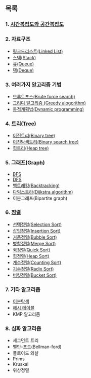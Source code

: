 ## 목록

### 1. [시간복잡도와 공간복잡도](./time_complexity/시간복잡도.md)

### 2. 자료구조
- [링크드리스트(Linked List)](./data_structure/링크드리스트.md)
- [스택(Stack)](./data_structure/스택.md)
- [큐(Queue)](./data_structure/큐.md)
- [덱(Deque)](./data_structure/덱.md)

### 3. 여러가지 알고리즘 기법
- [브루트포스(Brute force search)](./basic_algorithm/brute_force.md)
- [그리디 알고리즘 (Greedy alogorithm)](./basic_algorithm/greedy.md)
- [동적계획법(Dynamic programming)](./basic_algorithm/dp.md)

### 4. [트리(Tree)](./tree/트리.md)
- [이진트리(Binary tree)](./tree/이진트리.md)
- [이진탐색트리(Binary search tree)](./tree/이진탐색트리.md)
- [힙트리(Heap tree)](./tree/힙트리.md)


### 5. [그래프(Graph)](./graph/그래프.md)
- [BFS](./graph/BFS.md)
- [DFS](./graph/DFS.md)
- [백트래킹(Backtracking)](./graph/백트래킹.md)
- [다익스트라(Dijkstra algorithm)](./graph/다익스트라.md)
- 이분그래프(Bipartite graph)

### 6. [정렬](./sort/정렬.md)
- [선택정렬(Selection Sort)](./sort/선택정렬.md)
- [삽입정렬(Insertion Sort)](./sort/삽입정렬.md)
- [거품정렬(Bubble Sort)](./sort/거품정렬.md)
- [병합정렬(Merge Sort)](./sort/병합정렬.md)
- [퀵정렬(Quick Sort)](./sort/퀵정렬.md)
- [힙정렬(Heap Sort)](./sort/힙정렬.md)
- [계수정렬(Counting Sort)](./sort/계수정렬.md)
- [기수정렬(Radix Sort)](./sort/기수정렬.md)
- [버킷정렬(Bucket Sort)](./sort/버킷정렬.md)

### 7. 기타 알고리즘
- [이분탐색](./extra_algorithm/이분탐색.md)
- [해시 테이블](./extra_algorithm/해시테이블.md)
- KMP 알고리즘

### 8. 심화 알고리즘
- 세그먼트 트리
- 벨만-포드(Bellman-ford)
- 플로이드 와샬
- Prims
- Kruskal
- 위상정렬

